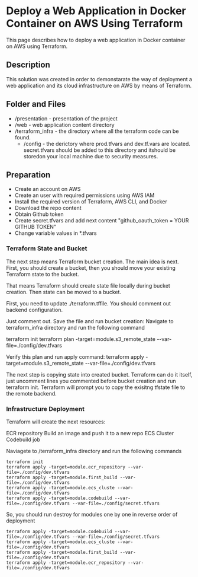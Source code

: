 # Deploy a Web Application in Docker Container on AWS Using Terraform
This page describes how to deploy a web application in Docker container on AWS using Terraform.



## Description
This solution was created in order to demonstarate the way of deployment a web application and its cloud infrastructure on AWS by means of Terraform.

## Folder and Files
+ /presentation -  presentation of the project
+ /web - web application content directory
+ /terraform_infra - the directory where all the terraform code can be found.
    + /config - the derictory where prod.tfvars and dev.tf.vars are located.
    secret.tfvars should be added to this directory and itshould be storedon your local machine due to security measures.

## Preparation

+ Create an account on AWS
+ Create an user with required permissions using AWS IAM
+ Install the required version of Terraform, AWS CLI, and Docker
+ Download the repo content
+ Obtain Github token
+ Create secret.tfvars and add next content "github_oauth_token = YOUR GITHUB TOKEN"
+ Change variable values in *.tfvars

### Terraform State and Bucket

The next step means Terraform bucket creation. The main idea is next. First, you should create a bucket, then you should move your existing Terraform state to the bucket.

That means Terraform should create state file locally during bucket creation. Then state can be moved to a bucket.

First, you need to update ./terraform.tffile. You should comment out backend configuration.

 Just comment out. Save the file and run bucket creation:
 Navigate to terraform_infra directory and run the following command

terraform init
terraform plan -target=module.s3_remote_state --var-file=./config/dev.tfvars

Verify this plan and run apply command:
terraform apply -target=module.s3_remote_state --var-file=./config/dev.tfvars

The next step is copying state into created bucket. Terraform can do it itself, just uncomment lines you commented before bucket creation and run terraform init.
Terraform will prompt you to copy the exisitng tfstate file to the remote backend.

### Infrastructure Deployment

Terraform will create the next resources:

ECR repository
Build an image and push it to a new repo
ECS Cluster
Codebuild job

Naviagete to /terraform_infra directory and run the following commands

```
terraform init
terraform apply -target=module.ecr_repository --var-file=./config/dev.tfvars
terraform apply -target=module.first_build --var-file=./config/dev.tfvars
terraform apply -target=module.ecs_cluste --var-file=./config/dev.tfvars
terraform apply -target=module.codebuild --var-file=./config/dev.tfvars --var-file=./config/secret.tfvars
```
So, you should run destroy for modules one by one in reverse order of deployment

```
terraform apply -target=module.codebuild --var-file=./config/dev.tfvars --var-file=./config/secret.tfvars
terraform apply -target=module.ecs_cluste --var-file=./config/dev.tfvars
terraform apply -target=module.first_build --var-file=./config/dev.tfvars
terraform apply -target=module.ecr_repository --var-file=./config/dev.tfvars
```
